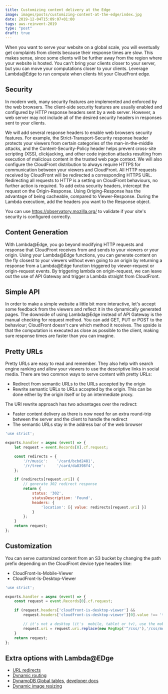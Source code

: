 ```yaml
---
title: Customizing content delivery at the Edge
image: images/posts/customizing-content-at-the-edge/index.jpg
date: 2019-12-04T15:09:07+01:00
tags: aws-reinvent-2019
type: "post"
draft: true
---
```


<!-- Intercept request on viewer request and response and origin request and response.
Can be used to add headers, A/B testing and URL rewriting for example. Originless flows like redirecting. -->
When you want to serve your website on a global scale, you will eventually get complaints from clients because their response times are slow. This makes sense, since some clients will be further away from the region where your website is hosted. You can't bring your clients closer to your server, but you can move your computations closer to your clients. Leverage Lambda@Edge to run compute when clients hit your CloudFront edge.


## Security
In modern web, many security features are implemented and enforced by the web browsers. The client-side security features are usually enabled and configured by HTTP response headers sent by a web server. However, a web server may not include all of the desired security headers in responses sent to your clients.

We will add several response headers to enable web browsers security features. For example, the Strict-Transport-Security response header protects your viewers from certain categories of the man-in-the-middle attacks, and the Content-Security-Policy header helps prevent cross-site scripting (XSS), clickjacking, and other code injection attacks resulting from execution of malicious content in the trusted web page context. We will also configure the CloudFront distribution to always require HTTPS for communication between your viewers and CloudFront. All HTTP requests received by CloudFront will be redirected a corresponding HTTPS URL. Redirecting all requests to HTTP is a setting on CloudFront behaviours, no further action is required. To add extra security headers, intercept the request on the Origin-Response. Using Origing-Response has the advantage of being cacheable, compared to Viewer-Response. During the Lambda executiom, add the headers you want to the Response object.

You can use https://observatory.mozilla.org/ to validate if your site's security is configured correctly.
<!-- Lambda has a *Deploy to Lambda at edge* action, which is pretty handy. Lambda@Edge has support for Nodejs up until 10.x -->

## Content Generation
With Lambda@Edge, you go beyond modifying HTTP requests and response that CloudFront receives from and sends to your viewers or your origin. Using your Lambda@Edge functions, you can generate content on the fly closest to your viewers without even going to an origin by returning a response from a Lambda@Edge function triggered by viewer-request or origin-request events. By triggering lambda on origin-request, we can leave out the use of API Gateway and trigger a Lambda straight from CloudFront.

## Simple API
In order to make a simple website a little bit more interactive, let's accept some feedback from the viewers and reflect it in the dynamically generated pages. The downside of using Lambda@Edge instead of API Gateway is the manual checking for request method. You can add GET, PUT or POST to the behaviour; CloudFront doesn't care which method it receives. The upside is that the computation is executed as close as possible to the client, making sure response times are faster than you can imagine.

## Pretty URLs
Pretty URLs are easy to read and remember. They also help with search engine ranking and allow your viewers to use the descriptive links in social media.
There are two common ways to serve content with pretty URLs:
- Redirect from semantic URLs to the URLs accepted by the origin
- Rewrite semantic URLs to URLs accepted by the origin. This can be done either by the origin itself or by an intermediate proxy.

The URI rewrite approach has two advantages over the redirect:
- Faster content delivery as there is now need for an extra round-trip between the server and the client to handle the redirect
- The semantic URLs stay in the address bar of the web browser

```javascript
'use strict';

exports.handler = async (event) => {
    let request = event.Records[0].cf.request;

    const redirects = {
        '/r/music':    '/card/bcbd2481',
        '/r/tree':     '/card/da8398f4',
    };

    if (redirects[request.uri]) {
        // generate 302 redirect response
        return {
            status: '302',
            statusDescription: 'Found',
            headers: {
                'location': [{ value: redirects[request.uri] }]
            }
        };
    }
    return request;
};
```

## Customization
You can serve customized content from an S3 bucket by changing the path prefix depending on the CloudFront device type headers like:
- CloudFront-Is-Mobile-Viewer
- CloudFront-Is-Desktop-Viewer

```javascript
'use strict';

exports.handler = async (event) => {
    const request = event.Records[0].cf.request;

    if (request.headers['cloudfront-is-desktop-viewer'] &&
        request.headers['cloudfront-is-desktop-viewer'][0].value !== 'true') {

        // it's not a desktop (it's  mobile, tablet or tv), use the mobile css
        request.uri = request.uri.replace(new RegExp('^/css/'),'/css/mobile/');
    }
    return request;
};
```

<!-- ## Extra Challenges
Here is a few extra challanges for you if you feel up to it.

Why aliens that landed in, say, Japan are learning English? It would make sense for them to learn Japanese instead, perhaps using some authentic pictures and characters. With Lambda@Edge you can inspect CloudFront-Viewer-Country header and select a different S3 bucket (for example, in the ap-northeast-1 region) for CloudFront to fetch the images from using Content-Based Origin Selection feature. For more information, please refer to some public documentation:

https://docs.aws.amazon.com/AmazonCloudFront/latest/DeveloperGuide/lambda-examples.html#lambda-examples-redirecting-examples
https://aws.amazon.com/blogs/networking-and-content-delivery/dynamically-route-viewer-requests-to-any-origin-using-lambdaedge/

Consider using Amazon DynamoDB Global tables. In the previous labs, we implemented Lambda@Edge functions in a way that they access a DynamoDB table in a single region, thus, introducing extra latency. This can be improved if DynamoDB table is replicated to multiple regions closer to where your viewers are. For more information, please refer to some public documentation:

https://aws.amazon.com/dynamodb/global-tables/
https://docs.aws.amazon.com/amazondynamodb/latest/developerguide/GlobalTables.html

Sometimes, you may want to introduce a new change in your website to only a fraction of your viewers. You can do it with Lambda@Edge, for example, by rolling a dice and setting a cookie on the client side so that clients get consistent behavior, i.e. either variant A, or variant B, but not a mix of them.

https://docs.aws.amazon.com/AmazonCloudFront/latest/DeveloperGuide/lambda-examples.html#lambda-examples-general-examples

Interested in exploring more use cases that Lambda@Edge supports? Check this out.

https://aws.amazon.com/blogs/networking-and-content-delivery/resizing-images-with-amazon-cloudfront-lambdaedge-aws-cdn-blog/
https://aws.amazon.com/blogs/networking-and-content-delivery/authorizationedge-how-to-use-lambdaedge-and-json-web-tokens-to-enhance-web-application-security/
https://aws.amazon.com/blogs/networking-and-content-delivery/category/networking-content-delivery/lambdaedge/ -->

## Extra options with Lambda@EDge
- [URL redirects](https://docs.aws.amazon.com/AmazonCloudFront/latest/DeveloperGuide/lambda-examples.html#lambda-examples-redirecting-examples)
- [Dynamic routing](https://docs.aws.amazon.com/AmazonCloudFront/latest/DeveloperGuide/lambda-examples.html#lambda-examples-redirecting-examples)
- [DynamoDB Global tables](https://aws.amazon.com/dynamodb/global-tables/), [developer docs](https://docs.aws.amazon.com/amazondynamodb/latest/developerguide/GlobalTables.html)
- [Dynamic image resizing](https://aws.amazon.com/blogs/networking-and-content-delivery/resizing-images-with-amazon-cloudfront-lambdaedge-aws-cdn-blog/)
